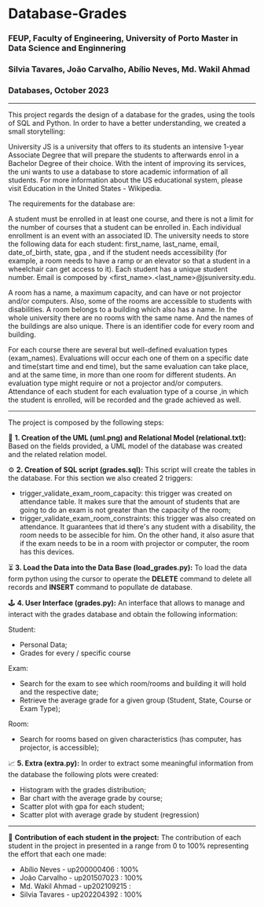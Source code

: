 # Database-Grades
### FEUP, Faculty of Engineering, University of Porto Master in Data Science and Enginnering 
### Silvia Tavares, João Carvalho, Abílio Neves, Md. Wakil Ahmad
### Databases, October 2023
---
This project regards the design of a database for the grades, using the tools of SQL and Python. In order to have a better understanding, we created a small storytelling:

University JS is a university that offers to its students an intensive 1-year Associate Degree that will prepare the students to afterwards enrol in a Bachelor Degree of their choice. With the intent of improving its services, the uni wants to use a database to store academic information of all students. For more information about the US educational system, please visit Education in the United States - Wikipedia.

The requirements for the database are:

A student must be enrolled in at least one course, and there is not a limit for the number of courses that a student can be enrolled in. Each individual enrollment is an event with an associated ID.
The university needs to store the following data for each student: first_name, last_name, email, date_of_birth, state, gpa , and if the student needs accessibility (for example, a room needs to have a ramp or an elevator so that a student in a wheelchair can get access to it). Each student has a unique student number.
Email is composed by <first_name>.<last_name>@jsuniversity.edu.

A room has a name, a maximum capacity, and can have or not projector and/or computers. Also, some of the rooms are accessible to students with disabilities. A room belongs to a building which also has a name. In the whole university there are no rooms with the same name. And the names of the buildings are also unique. There is an identifier code for every room and building.

For each course there are several but well-defined evaluation types (exam_names).  Evaluations will occur each one of them on a specific date and time(start time and end time), but the same evaluation can take place, and at the same time, in more than one room for different students. An evaluation type might require or not a projector and/or computers. Attendance of each student for each evaluation type of a course ,in which the student is enrolled, will be recorded and the grade achieved as well.

---
The project is composed by the following steps:

:dart:  **1. Creation of the UML (uml.png) and Relational Model (relational.txt):**
Based on the fields provided, a UML model of the database was created and the related relation model. 


:gear:  **2. Creation of SQL script (grades.sql):**
This script will create the tables in the database. For this section we also created 2 triggers:
- trigger_validate_exam_room_capacity: this trigger was created on attendance table. It makes sure that the amount of students that are going to do an exam is not greater than the   capacity of the room;
- trigger_validate_exam_room_constraints: this trigger was also created on attendance. It guarantees that id there's any student with a disability, the room needs to be assecible for him. On the other hand, it also asure that if the exam needs to be in a room with projector or computer, the room has this devices. 


:hourglass_flowing_sand:  **3. Load the Data into the Data Base (load_grades.py):**
To load the data form python using the cursor to operate the **DELETE** command to delete all records and **INSERT** command to popullate de database.

:joystick:  **4. User Interface (grades.py):**
An interface that allows to manage and interact with the grades database and obtain the following information:

Student:
- Personal Data;
- Grades for every / specific course
  
Exam:
- Search for the exam to see which room/rooms and building it will hold and the respective date;
- Retrieve the average grade for a given group (Student, State, Course or Exam Type);
 
Room:
- Search for rooms based on given characteristics (has computer, has projector, is accessible);

:chart_with_upwards_trend:  **5. Extra (extra.py):**
In order to extract some meaningful information from the database the following plots were created:

- Histogram with the grades distribution;
- Bar chart with the average grade by course;
- Scatter plot with gpa for each student;
- Scatter plot with average grade by student (regression)
---
:handshake:  **Contribution of each student in the project:**
The contribution of each student in the project in presented in a range from 0 to 100% representing the effort that each one made:
- Abílio Neves - up200000406 : 100%
- João Carvalho - up201507023 : 100%
- Md. Wakil Ahmad - up202109215 :
- Silvia Tavares - up202204392 : 100%


